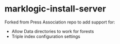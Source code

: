 # marklogic-install-server

Forked from Press Association repo to add support for:
- Allow Data directories to work for forests
- Triple index configuration settings
